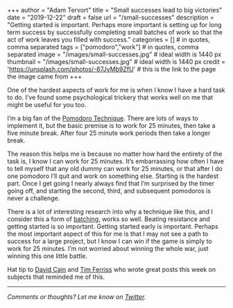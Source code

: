 +++
author = "Adam Tervort"
title = "Small successes lead to big victories"
date = "2019-12-22"
draft = false
url = "/small-successes"
description = "Getting started is important. Perhaps more important is setting up for long term success by successfully completing small batches of work so that the act of work leaves you filled with success."
categories = [] # in quotes, comma separated
tags = ["pomodoro","work"] # in quotes, comma separated
image = "/images/small-successes.jpg" # ideal width is 1440 px
thumbnail = "/images/small-successes.jpg" # ideal width is 1440 px
credit = 'https://unsplash.com/photos/-87JyMb9ZfU' # this is the link to the page the image came from
+++

One of the hardest aspects of work for me is when I know I have a hard task to do. I’ve found some psychological trickery that works well on me that might be useful for you too.

I’m a big fan of the [Pomodoro Technique](https://francescocirillo.com/pages/pomodoro-technique). There are lots of ways to implement it, but the basic premise is to work for 25 minutes, then take a five minute break. After four 25 minute work periods then take a longer break. 

The reason this helps me is because no matter how hard the entirety of the task is, I know I can work for 25 minutes. It’s embarrassing how often I have to tell myself that any old dummy can work for 25 minutes, or that after I do one pomodoro I’ll quit and work on something else. Starting is the hardest part. Once I get going I nearly always find that I’m surprised by the timer going off, and starting the second, third, and subsequent pomodoros is never a challenge. 

There is a lot of interesting research into why a technique like this, and I consider this a form of [batching](https://kresserinstitute.com/batching-simple-strategy-boosting-brainpower-increasing-productivity/), works so well. Beating resistance and getting started is so important. Getting started early is important. Perhaps the most important aspect of this for me is that I may not see a path to success for a large project, but I know I can win if the game is simply to work for 25 minutes. I’m not worried about winning the whole war, just winning this one little battle. 

Hat tip to [David Cain](https://www.raptitude.com/2019/12/how-to-make-meditation-ten-times-easier/) and [Tim Ferriss](https://tim.blog/2019/12/18/make-before-you-manage/) who wrote great posts this week on subjects that reminded me of this.

---

*Comments or thoughts? Let me know on [Twitter](https://twitter.com/adamtervort/).*
